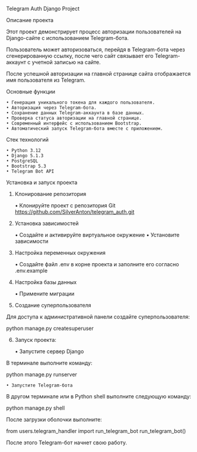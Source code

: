 Telegram Auth Django Project

Описание проекта

Этот проект демонстрирует процесс авторизации пользователей на Django-сайте с использованием Telegram-бота.

Пользователь может авторизоваться, перейдя в Telegram-бота через сгенерированную ссылку, после чего сайт связывает его Telegram-аккаунт с учетной записью на сайте.

После успешной авторизации на главной странице сайта отображается имя пользователя из Telegram.

Основные функции

	• Генерация уникального токена для каждого пользователя.
	• Авторизация через Telegram-бота.
	• Сохранение данных Telegram-аккаунта в базе данных.
	• Проверка статуса авторизации на главной странице.
	• Современный интерфейс с использованием Bootstrap.
	• Автоматический запуск Telegram-бота вместе с приложением.

Стек технологий

	• Python 3.12
	• Django 5.1.3
	• PostgreSQL
	• Bootstrap 5.3
	• Telegram Bot API

Установка и запуск проекта

1. Клонирование репозитория

    • Клонируйте проект с репозитория Git
    https://github.com/SilverAnton/telegram_auth.git

2. Установка зависимостей

    • Создайте и активируйте виртуальное окружение
    • Установите зависимости

3. Настройка переменных окружения

    • Создайте файл .env в корне проекта и заполните его согласно .env.example


4. Настройка базы данных

    • Примените миграции


5. Создание суперпользователя

Для доступа к административной панели создайте суперпользователя:

python manage.py createsuperuser

6. Запуск проекта:

    • Запустите сервер Django
   
В терминале выполните команду:

python manage.py runserver


    • Запустите Telegram-бота
    
В другом терминале или в Python shell выполните следующую команду:

python manage.py shell

После загрузки оболочки выполните:

from users.telegram_handler import run_telegram_bot
run_telegram_bot()

После этого Telegram-бот начнет свою работу.






